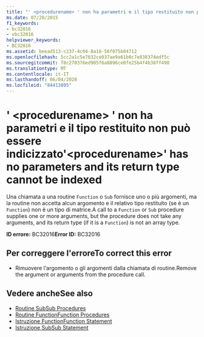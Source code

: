 ```yaml
---
title: "' <procedurename> ' non ha parametri e il tipo restituito non può essere indicizzato"
ms.date: 07/20/2015
f1_keywords:
- bc32016
- vbc32016
helpviewer_keywords:
- BC32016
ms.assetid: beead513-c237-4c04-8a18-56f075b84712
ms.openlocfilehash: 5cc2a1c5e7832ce037ae9a61b0c7e838374edf5c
ms.sourcegitcommit: f8c270376ed905f6a8896ce0fe25b4f4b38ff498
ms.translationtype: MT
ms.contentlocale: it-IT
ms.lasthandoff: 06/04/2020
ms.locfileid: "84413895"
---
```

# <a name="procedurename-has-no-parameters-and-its-return-type-cannot-be-indexed"></a><span data-ttu-id="aea09-102">' \<procedurename> ' non ha parametri e il tipo restituito non può essere indicizzato</span><span class="sxs-lookup"><span data-stu-id="aea09-102">'\<procedurename>' has no parameters and its return type cannot be indexed</span></span>
<span data-ttu-id="aea09-103">Una chiamata a una routine `Function` o `Sub` fornisce uno o più argomenti, ma la routine non accetta alcun argomento e il relativo tipo restituito (se è un `Function`) non è un tipo di matrice.</span><span class="sxs-lookup"><span data-stu-id="aea09-103">A call to a `Function` or `Sub` procedure supplies one or more arguments, but the procedure does not take any arguments, and its return type (if it is a `Function`) is not an array type.</span></span>  
  
 <span data-ttu-id="aea09-104">**ID errore:** BC32016</span><span class="sxs-lookup"><span data-stu-id="aea09-104">**Error ID:** BC32016</span></span>  
  
## <a name="to-correct-this-error"></a><span data-ttu-id="aea09-105">Per correggere l'errore</span><span class="sxs-lookup"><span data-stu-id="aea09-105">To correct this error</span></span>  
  
- <span data-ttu-id="aea09-106">Rimuovere l'argomento o gli argomenti dalla chiamata di routine.</span><span class="sxs-lookup"><span data-stu-id="aea09-106">Remove the argument or arguments from the procedure call.</span></span>  
  
## <a name="see-also"></a><span data-ttu-id="aea09-107">Vedere anche</span><span class="sxs-lookup"><span data-stu-id="aea09-107">See also</span></span>

- [<span data-ttu-id="aea09-108">Routine Sub</span><span class="sxs-lookup"><span data-stu-id="aea09-108">Sub Procedures</span></span>](../programming-guide/language-features/procedures/sub-procedures.md)
- [<span data-ttu-id="aea09-109">Routine Function</span><span class="sxs-lookup"><span data-stu-id="aea09-109">Function Procedures</span></span>](../programming-guide/language-features/procedures/function-procedures.md)
- [<span data-ttu-id="aea09-110">Istruzione Function</span><span class="sxs-lookup"><span data-stu-id="aea09-110">Function Statement</span></span>](../language-reference/statements/function-statement.md)
- [<span data-ttu-id="aea09-111">Istruzione Sub</span><span class="sxs-lookup"><span data-stu-id="aea09-111">Sub Statement</span></span>](../language-reference/statements/sub-statement.md)
